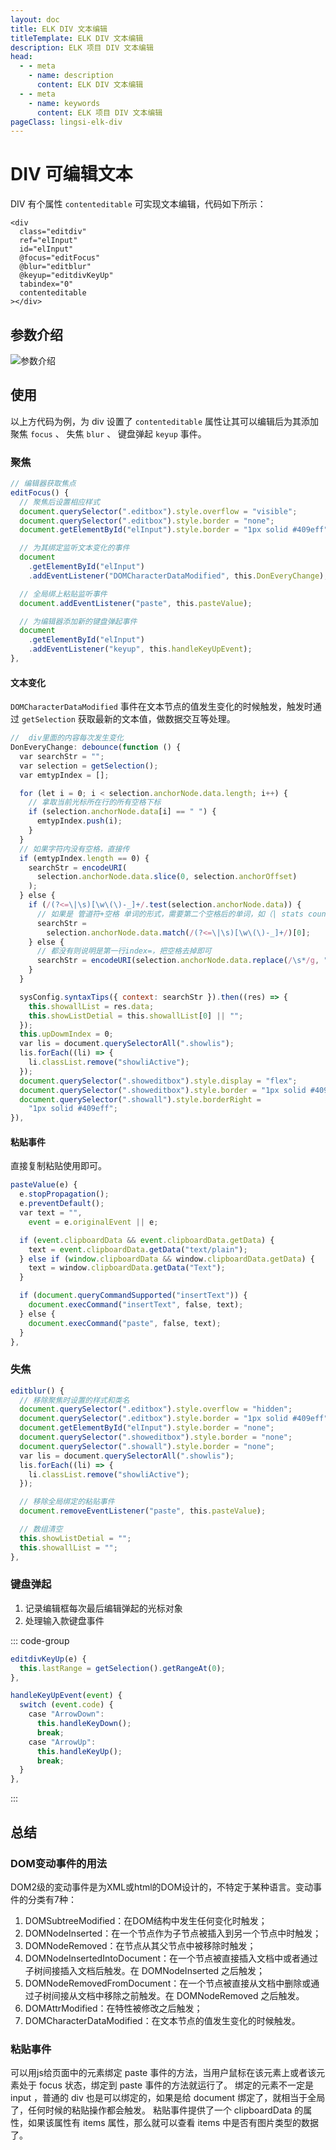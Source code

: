 ```yaml
---
layout: doc
title: ELK DIV 文本编辑
titleTemplate: ELK DIV 文本编辑
description: ELK 项目 DIV 文本编辑
head:
  - - meta
    - name: description
      content: ELK DIV 文本编辑
  - - meta
    - name: keywords
      content: ELK 项目 DIV 文本编辑
pageClass: lingsi-elk-div
---
```


# DIV 可编辑文本

DIV 有个属性 `contenteditable` 可实现文本编辑，代码如下所示：

```vue
<div
  class="editdiv"
  ref="elInput"
  id="elInput"
  @focus="editFocus"
  @blur="editblur"
  @keyup="editdivKeyUp"
  tabindex="0"
  contenteditable
></div>
```

## 参数介绍
![参数介绍](https://pic1.imgdb.cn/item/67725583d0e0a243d4ec8b61.png)

## 使用
以上方代码为例，为 div 设置了 `contenteditable` 属性让其可以编辑后为其添加 聚焦 `focus` 、 失焦 `blur` 、 键盘弹起 `keyup` 事件。

### 聚焦

```javascript
// 编辑器获取焦点
editFocus() {
  // 聚焦后设置相应样式
  document.querySelector(".editbox").style.overflow = "visible";
  document.querySelector(".editbox").style.border = "none";
  document.getElementById("elInput").style.border = "1px solid #409eff";

  // 为其绑定监听文本变化的事件
  document
    .getElementById("elInput")
    .addEventListener("DOMCharacterDataModified", this.DonEveryChange);

  // 全局绑上粘贴监听事件
  document.addEventListener("paste", this.pasteValue);

  // 为编辑器添加新的键盘弹起事件
  document
    .getElementById("elInput")
    .addEventListener("keyup", this.handleKeyUpEvent);
},
```
#### 文本变化
`DOMCharacterDataModified` 事件在文本节点的值发生变化的时候触发，触发时通过 `getSelection` 获取最新的文本值，做数据交互等处理。

```javascript
//  div里面的内容每次发生变化
DonEveryChange: debounce(function () {
  var searchStr = "";
  var selection = getSelection();
  var emtypIndex = [];

  for (let i = 0; i < selection.anchorNode.data.length; i++) {
    // 拿取当前光标所在行的所有空格下标
    if (selection.anchorNode.data[i] == " ") {
      emtypIndex.push(i);
    }
  }
  // 如果字符内没有空格，直接传
  if (emtypIndex.length == 0) {
    searchStr = encodeURI(
      selection.anchorNode.data.slice(0, selection.anchorOffset)
    );
  } else {
    if (/(?<=\|\s)[\w\(\)-_]+/.test(selection.anchorNode.data)) {
      // 如果是 管道符+空格 单词的形式，需要第二个空格后的单词，如（| stats count），此时需要stats。
      searchStr =
        selection.anchorNode.data.match(/(?<=\|\s)[\w\(\)-_]+/)[0];
    } else {
      // 都没有则说明是第一行index=，把空格去掉即可
      searchStr = encodeURI(selection.anchorNode.data.replace(/\s*/g, ""));
    }
  }

  sysConfig.syntaxTips({ context: searchStr }).then((res) => {
    this.showallList = res.data;
    this.showListDetial = this.showallList[0] || "";
  });
  this.upDowmIndex = 0;
  var lis = document.querySelectorAll(".showlis");
  lis.forEach((li) => {
    li.classList.remove("showliActive");
  });
  document.querySelector(".showeditbox").style.display = "flex";
  document.querySelector(".showeditbox").style.border = "1px solid #409eff";
  document.querySelector(".showall").style.borderRight =
    "1px solid #409eff";
}),
```

#### 粘贴事件
直接复制粘贴使用即可。

```javascript
pasteValue(e) {
  e.stopPropagation();
  e.preventDefault();
  var text = "",
    event = e.originalEvent || e;

  if (event.clipboardData && event.clipboardData.getData) {
    text = event.clipboardData.getData("text/plain");
  } else if (window.clipboardData && window.clipboardData.getData) {
    text = window.clipboardData.getData("Text");
  }

  if (document.queryCommandSupported("insertText")) {
    document.execCommand("insertText", false, text);
  } else {
    document.execCommand("paste", false, text);
  }
},
```

### 失焦
```javascript
editblur() {
  // 移除聚焦时设置的样式和类名
  document.querySelector(".editbox").style.overflow = "hidden";
  document.querySelector(".editbox").style.border = "1px solid #409eff";
  document.getElementById("elInput").style.border = "none";
  document.querySelector(".showeditbox").style.border = "none";
  document.querySelector(".showall").style.border = "none";
  var lis = document.querySelectorAll(".showlis");
  lis.forEach((li) => {
    li.classList.remove("showliActive");
  });

  // 移除全局绑定的粘贴事件
  document.removeEventListener("paste", this.pasteValue);

  // 数组清空
  this.showListDetial = "";
  this.showallList = "";
},
```

### 键盘弹起

1. 记录编辑框每次最后编辑弹起的光标对象
2. 处理输入款键盘事件

::: code-group
```javascript [记录编辑框每次最后编辑弹起的光标对象]
editdivKeyUp(e) {
  this.lastRange = getSelection().getRangeAt(0);
},
```
```javascript [处理输入款键盘事件]
handleKeyUpEvent(event) {
  switch (event.code) {
    case "ArrowDown":
      this.handleKeyDown();
      break;
    case "ArrowUp":
      this.handleKeyUp();
      break;
  }
},
```
:::

## 总结

### DOM变动事件的用法
DOM2级的変动事件是为XML或html的DOM设计的，不特定于某种语言。变动事件的分类有7种：

1. DOMSubtreeModified：在DOM结构中发生任何变化时触发；
2. DOMNodeInserted：在一个节点作为子节点被插入到另一个节点中时触发；
3. DOMNodeRemoved：在节点从其父节点中被移除时触发；
4. DOMNodeInsertedIntoDocument：在一个节点被直接插入文档中或者通过子树间接插入文档后触发。在 DOMNodeInserted 之后触发；
5. DOMNodeRemovedFromDocument：在一个节点被直接从文档中删除或通过子树间接从文档中移除之前触发。在 DOMNodeRemoved 之后触发。
6. DOMAttrModified：在特性被修改之后触发；
7. DOMCharacterDataModified：在文本节点的值发生变化的时候触发。

### 粘贴事件
可以用js给页面中的元素绑定 paste 事件的方法，当用户鼠标在该元素上或者该元素处于 focus 状态，绑定到 paste 事件的方法就运行了。
绑定的元素不一定是 input ，普通的 div 也是可以绑定的，如果是给 document 绑定了，就相当于全局了，任何时候的粘贴操作都会触发。
粘贴事件提供了一个 clipboardData 的属性，如果该属性有 items 属性，那么就可以查看 items 中是否有图片类型的数据了。
